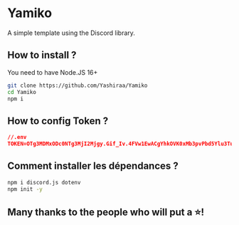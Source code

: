 # Yamiko
A simple template using the Discord library.

## How to install ?

You need to have Node.JS 16+
``````bash
git clone https://github.com/Yashiraa/Yamiko
cd Yamiko
npm i
``````

## How to config Token ?

```json
//.env
TOKEN=OTg3MDMxODc0NTg3MjI2Mjgy.Gif_Iv.4FVw1EwACgYhkOVK0xMb3pvPbd5Ylu3TuR7yn4 (Exemple)
```

## Comment installer les dépendances ?
```bash
npm i discord.js dotenv
npm init -y
```

## Many thanks to the people who will put a ⭐!

